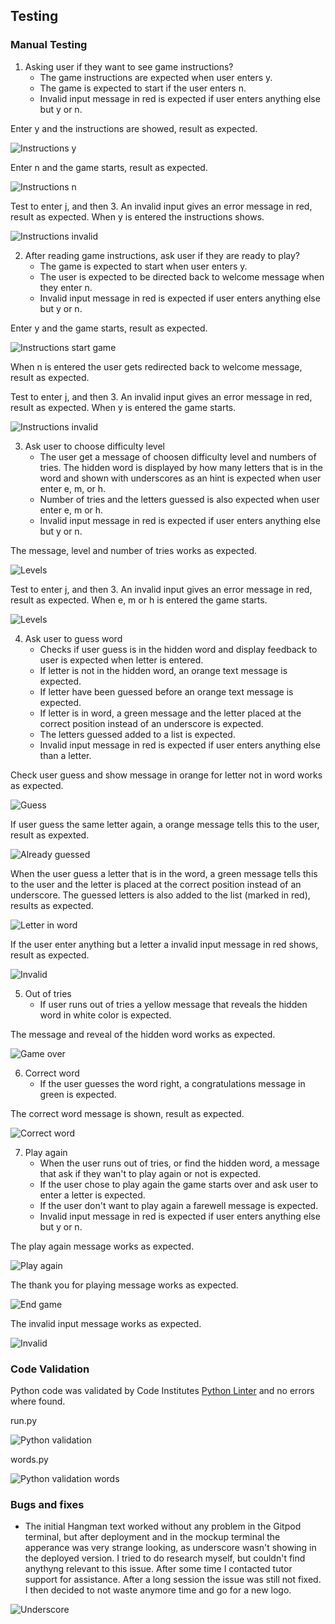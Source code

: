 ## Testing

### Manual Testing

1. Asking user if they want to see game instructions?
   - The game instructions are expected when user enters y. 
   - The game is expected to start if the user enters n.
   - Invalid input message in red is expected if user enters anything else but y or n.

Enter y and the instructions are showed, result as expected.

![Instructions y](/docs/README-images/instructions-y.png)

Enter n and the game starts, result as expected.

![Instructions n](/docs/README-images/instructions-no.png)

Test to enter j, and then 3. An invalid input gives an error message in red, result as expected. When y is entered the instructions shows.

![Instructions invalid](/docs/README-images/instructions-invalid.png)

2. After reading game instructions, ask user if they are ready to play?
     - The game is expected to start when user enters y.
     - The user is expected to be directed back to welcome message when they enter n.
     - Invalid input message in red is expected if user enters anything else but y or n.

Enter y and the game starts, result as expected.

![Instructions start game](/docs/README-images/instructions-play.png)

When n is entered the user gets redirected back to welcome message, result as expected.

Test to enter j, and then 3. An invalid input gives an error message in red, result as expected. When y is entered the game starts.

![Instructions invalid](/docs/README-images/instructions-invalid-play.png)

3. Ask user to choose difficulty level
      - The user get a message of choosen difficulty level and numbers of tries. The hidden word is displayed by how many letters that is in the word and shown with underscores as an hint is expected when user enter e, m, or h. 
      - Number of tries and the letters guessed is also expected when user enter e, m or h.
      - Invalid input message in red is expected if user enters anything else but y or n.

The message, level and number of tries works as expected.

![Levels](/docs/README-images/choose-level.png)

Test to enter j, and then 3. An invalid input gives an error message in red, result as expected. When e, m or h is entered the game starts.

![Levels](/docs/README-images/chosen-level.png)

4. Ask user to guess word
      - Checks if user guess is in the hidden word and display feedback to user is expected when letter is entered.
      - If letter is not in the hidden word, an orange text message is expected.
      - If letter have been guessed before an orange text message is expected.
      - If letter is in word, a green message and the letter placed at the correct position instead of an underscore is expected.
      - The letters guessed added to a list is expected.
      - Invalid input message in red is expected if user enters anything else than a letter.

Check user guess and show message in orange for letter not in word works as expected.

![Guess](/docs/README-images/guess-word-not-in-word.png)

If user guess the same letter again, a orange message tells this to the user, result as expexted.

![Already guessed](/docs/README-images/guessed-letter.png)

When the user guess a letter that is in the word, a green message tells this to the user and the letter is placed at the correct position instead of an underscore. The guessed letters is also added to the list (marked in red), results as expected.

![Letter in word](/docs/README-images/letter-is-inword.png)

If the user enter anything but a letter a invalid input message in red shows, result as expected.

![Invalid](/docs/README-images/guess-invalid-char.PNG)

5. Out of tries
     - If user runs out of tries a yellow message that reveals the hidden word in white color is expected.

The message and reveal of the hidden word works as expected.

![Game over](/docs/README-images/game-over.PNG)

6. Correct word
    - If the user guesses the word right, a congratulations message in green is expected.

The correct word message is shown, result as expected.

![Correct word](/docs/README-images/correct-word.PNG)


7. Play again
     - When the user runs out of tries, or find the hidden word, a message that ask if they wan't to play again or not is expected.
     - If the user chose to play again the game starts over and ask user to enter a letter is expected.
     - If the user don't want to play again a farewell message is expected.
     - Invalid input message in red is expected if user enters anything else but y or n.

The play again message works as expected.

![Play again](/docs/README-images/play-again.png)

The thank you for playing message works as expected. 

![End game](/docs/README-images/play-again-no.PNG)

The invalid input message works as expected.

![Invalid](/docs/README-images/play-again-invalid-input.PNG)

### Code Validation
Python code was validated by Code Institutes [Python Linter](https://pep8ci.herokuapp.com/) and no errors where found.

run.py

![Python validation](/docs/README-images/python-linter.PNG)

words.py

![Python validation words](/docs/README-images/words.py.png)

### Bugs and fixes

- The initial Hangman text worked without any problem in the Gitpod terminal, but after deployment and in the mockup terminal the apperance was very strange looking, as underscore wasn't showing in the deployed version. I tried to do research myself, but couldn't find anythyng relevant  to this issue. After some time I contacted tutor support for assistance. After a long session the issue was still not fixed. I then decided to not waste anymore time and go for a new logo.

![Underscore](/docs/README-images/underscore-bug.png)